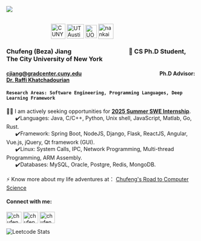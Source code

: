 ![](https://komarev.com/ghpvc/?username=Chufeng-Jiang)

<!-- Original university's icon -->
<!-- ![图片](https://github.com/Chufeng-Jiang/Chufeng-Jiang/assets/80246982/b33a7668-1ef0-4aa5-ab37-34bc1c772696) -->
<!-- ![图片](https://github.com/Chufeng-Jiang/Chufeng-Jiang/assets/80246982/8a6d1db6-ea1a-49bf-a730-405fd2e0d3a1) -->
<!-- ![图片](https://github.com/Chufeng-Jiang/Chufeng-Jiang/assets/80246982/e8d55680-4dc4-4ef4-a42a-cb3487ec0868) -->
<!-- ![图片](https://github.com/Chufeng-Jiang/Chufeng-Jiang/assets/80246982/b0fdb009-f89f-4195-a0f2-31edee199be0) -->


<!-- Here is the line to present the university's icon -->
&nbsp;&nbsp;&nbsp;&nbsp;&nbsp;&nbsp;&nbsp;&nbsp;&nbsp;&nbsp;&nbsp;&nbsp;&nbsp;&nbsp;&nbsp;&nbsp;&nbsp;&nbsp;&nbsp;&nbsp;&nbsp;&nbsp;&nbsp;&nbsp;&nbsp;&nbsp;&nbsp;&nbsp;&nbsp;&nbsp;&nbsp;&nbsp;&nbsp;&nbsp;&nbsp;&nbsp;&nbsp;&nbsp;&nbsp;&nbsp;&nbsp;&nbsp;&nbsp;&nbsp;&nbsp;&nbsp;&nbsp;&nbsp;&nbsp;&nbsp;&nbsp;&nbsp;&nbsp;&nbsp;&nbsp;&nbsp;&nbsp;&nbsp;&nbsp;&nbsp;&nbsp;&nbsp;&nbsp;&nbsp;&nbsp;&nbsp;&nbsp;&nbsp;&nbsp;&nbsp;&nbsp;&nbsp;&nbsp;&nbsp;&nbsp;&nbsp;&nbsp;&nbsp;&nbsp;&nbsp;&nbsp;&nbsp;&nbsp;&nbsp;&nbsp;&nbsp;&nbsp;&nbsp;&nbsp;&nbsp;&nbsp;&nbsp;&nbsp;&nbsp;&nbsp;&nbsp;&nbsp;&nbsp;&nbsp;&nbsp;&nbsp;&nbsp;&nbsp;&nbsp;&nbsp;&nbsp;&nbsp;&nbsp;&nbsp;&nbsp;&nbsp;&nbsp;&nbsp;&nbsp;&nbsp;&nbsp;&nbsp;&nbsp;&nbsp;&nbsp;&nbsp;&nbsp;&nbsp;&nbsp;&nbsp;&nbsp;&nbsp;&nbsp;&nbsp;&nbsp;&nbsp;&nbsp;&nbsp;&nbsp;&nbsp;&nbsp;&nbsp;&nbsp;&nbsp;&nbsp;&nbsp;&nbsp;&nbsp;&nbsp;&nbsp;&nbsp;&nbsp;&nbsp;&nbsp;&nbsp;&nbsp;&nbsp;&nbsp;&nbsp;&nbsp;&nbsp;&nbsp;
<a href="https://www.gc.cuny.edu/computer-science" target="blank"><img align="center" src="https://github.com/Chufeng-Jiang/Chufeng-Jiang/assets/80246982/b0fdb009-f89f-4195-a0f2-31edee199be0" alt="CUNY" height="40" width="38" /></a>
<a href="https://cdso.utexas.edu/mscs" target="blank"><img align="center" src="https://github.com/Chufeng-Jiang/Chufeng-Jiang/assets/80246982/e8d55680-4dc4-4ef4-a42a-cb3487ec0868" alt="UT Austin" height="38" width="45" /></a>
<a href="https://www.birmingham.ac.uk/university/colleges/eps/outreach/physical-sciences/computer-science" target="blank"><img align="center" src="https://github.com/Chufeng-Jiang/Chufeng-Jiang/assets/80246982/8a6d1db6-ea1a-49bf-a730-405fd2e0d3a1" alt="UOBD" height="35" width="30" /></a>
<a href="https://istudy.nankai.edu.cn/ycjy/ycjy_index.htm" target="blank"><img align="center" src="https://github.com/Chufeng-Jiang/Chufeng-Jiang/assets/80246982/b33a7668-1ef0-4aa5-ab37-34bc1c772696" alt="nankai" height="40" width="40" /></a>

<!-- 👋Hi! Nice to see you, my ![Visitor Count](https://profile-counter.glitch.me/all-smile/count.svg) visitor. -->

### **Chufeng (Beza) Jiang**  &nbsp;&nbsp;&nbsp;&nbsp;&nbsp;&nbsp;&nbsp;&nbsp;&nbsp;&nbsp;&nbsp;&nbsp;&nbsp;&nbsp;&nbsp;&nbsp;&nbsp;&nbsp;&nbsp;&nbsp;&nbsp;&nbsp;&nbsp;&nbsp;&nbsp;&nbsp;&nbsp;&nbsp; &nbsp;&nbsp;&nbsp; &nbsp;&nbsp;&nbsp;&nbsp; 🏫 CS Ph.D Student, The City University of New York<br/>
#### **cjiang@gradcenter.cuny.edu** &nbsp;&nbsp;&nbsp;&nbsp;&nbsp;&nbsp;&nbsp;&nbsp;&nbsp;&nbsp;&nbsp;&nbsp;&nbsp;&nbsp;&nbsp;&nbsp;&nbsp;&nbsp;&nbsp;&nbsp;&nbsp;&nbsp; &nbsp;&nbsp;&nbsp; &nbsp;&nbsp;&nbsp;&nbsp; &nbsp;&nbsp;&nbsp;&nbsp;&nbsp;&nbsp;&nbsp;&nbsp;&nbsp;&nbsp;&nbsp;&nbsp;&nbsp; &nbsp;&nbsp;&nbsp;&nbsp;&nbsp;&nbsp;&nbsp;&nbsp;&nbsp;&nbsp;&nbsp;&nbsp;&nbsp;&nbsp;&nbsp;**Ph.D Advisor: [Dr. Raffi Khatchadourian](https://khatchad.commons.gc.cuny.edu/research/projects/)** </br>
#### `Research Areas: Software Engineering, Programming Languages, Deep Learning Framework                ` </br>
<!-- #### **About Me** -->
<!-- Here is the line to present the university's icon
&nbsp;&nbsp;&nbsp;&nbsp;&nbsp;&nbsp;&nbsp;&nbsp;&nbsp;&nbsp;&nbsp;&nbsp;&nbsp;&nbsp;&nbsp;&nbsp;&nbsp;&nbsp;&nbsp;&nbsp;&nbsp;&nbsp;&nbsp;&nbsp;&nbsp;&nbsp;&nbsp;&nbsp;&nbsp;&nbsp;&nbsp;&nbsp;&nbsp;&nbsp;&nbsp;&nbsp;&nbsp;&nbsp;&nbsp;&nbsp;&nbsp;&nbsp;&nbsp;&nbsp;&nbsp;&nbsp;&nbsp;&nbsp;&nbsp;&nbsp;&nbsp;&nbsp;&nbsp;&nbsp;&nbsp;&nbsp;&nbsp;&nbsp;&nbsp;&nbsp;&nbsp;&nbsp;&nbsp;&nbsp;&nbsp;&nbsp;&nbsp;&nbsp;&nbsp;&nbsp;&nbsp;&nbsp;&nbsp;&nbsp;&nbsp;&nbsp;&nbsp;&nbsp;&nbsp;&nbsp;&nbsp;&nbsp;&nbsp;&nbsp;&nbsp;&nbsp;&nbsp;&nbsp;&nbsp;&nbsp;&nbsp;&nbsp;&nbsp;&nbsp;&nbsp;&nbsp;&nbsp;&nbsp;&nbsp;&nbsp;&nbsp;&nbsp;&nbsp;&nbsp;&nbsp;&nbsp;&nbsp;&nbsp;&nbsp;&nbsp;&nbsp;&nbsp;&nbsp;&nbsp;&nbsp;&nbsp;&nbsp;&nbsp;&nbsp;&nbsp;&nbsp;&nbsp;&nbsp;&nbsp;&nbsp;&nbsp;&nbsp;&nbsp;&nbsp;&nbsp;&nbsp;&nbsp;&nbsp;&nbsp;&nbsp;&nbsp;&nbsp;&nbsp;&nbsp;&nbsp;&nbsp;&nbsp;&nbsp;&nbsp;&nbsp;&nbsp;&nbsp;&nbsp;&nbsp;&nbsp;&nbsp;&nbsp;&nbsp;&nbsp;&nbsp;&nbsp;&nbsp;
<a href="https://istudy.nankai.edu.cn/ycjy/ycjy_index.htm" target="blank"><img align="center" src="https://github.com/Chufeng-Jiang/Chufeng-Jiang/assets/80246982/b33a7668-1ef0-4aa5-ab37-34bc1c772696" alt="nankai" height="40" width="40" /></a>
<a href="https://www.birmingham.ac.uk/university/colleges/eps/outreach/physical-sciences/computer-science" target="blank"><img align="center" src="https://github.com/Chufeng-Jiang/Chufeng-Jiang/assets/80246982/8a6d1db6-ea1a-49bf-a730-405fd2e0d3a1" alt="UOBD" height="35" width="30" /></a>
<a href="https://cdso.utexas.edu/mscs" target="blank"><img align="center" src="https://github.com/Chufeng-Jiang/Chufeng-Jiang/assets/80246982/e8d55680-4dc4-4ef4-a42a-cb3487ec0868" alt="UT Austin" height="38" width="40" /></a>
<a href="https://www.gc.cuny.edu/computer-science" target="blank"><img align="center" src="https://github.com/Chufeng-Jiang/Chufeng-Jiang/assets/80246982/b0fdb009-f89f-4195-a0f2-31edee199be0" alt="CUNY" height="35" width="38" /></a> 
 -->

<!--📫 My name: Chufeng (Beza) Jiang <br/> -->
🏋️‍♀️ I am actively seeking opportunities for **[2025 Summer SWE Internship](https://linkedin.com/in/chufeng-jiang)**. <br/>
&nbsp;&nbsp;&nbsp;&nbsp;&nbsp;&nbsp;✔️Languages: Java, C/C++, Python, Unix shell, JavaScript, Matlab, Go, Rust.<br/>
&nbsp;&nbsp;&nbsp;&nbsp;&nbsp;&nbsp;✔️Framework: Spring Boot, NodeJS, Django, Flask, ReactJS, Angular, Vue.js, jQuery, Qt framework (GUI). <br/>
&nbsp;&nbsp;&nbsp;&nbsp;&nbsp;&nbsp;✔️Linux: System Calls, IPC, Network Programming, Multi-thread Programming, ARM Assembly.<br/>
&nbsp;&nbsp;&nbsp;&nbsp;&nbsp;&nbsp;✔️Databases: MySQL, Oracle, Postgre, Redis, MongoDB.<br/>


⚡ Know more about my life adventures at： [Chufeng's Road to Computer Science](https://chufeng-jiang.blogspot.com/)  

<!--🌱👨‍💻💻😄💪 I am currently a 1st year Computer Science Ph.D student at the City Uniersity of New York.<br/><br/>

<a href="https://chufeng-jiang.blogspot.com/" target="blank"><img align="center" src="https://img.shields.io/badge/Blogger-FF5722?style=for-the-badge&logo=blogger&logoColor=white" alt="chufeng-jiang" height="20" width="40" /></a>
<a href="https://chufeng-jiang.blogspot.com" target="blank"><img align="center" src="https://raw.githubusercontent.com/rahuldkjain/github-profile-readme-generator/master/src/images/icons/Social/blogger.svg" alt="chufeng_jiang" height="20" width="26.67" /></a>
-->

#### Connect with me:
<p align="left">
  <a href="https://linkedin.com/in/chufeng-jiang" target="blank"><img align="center" src="https://raw.githubusercontent.com/rahuldkjain/github-profile-readme-generator/master/src/images/icons/Social/linked-in-alt.svg" alt="chufeng-jiang" height="30" width="40" /></a>
  <a href="https://chufeng-jiang.blogspot.com" target="blank"><img align="center" src="https://raw.githubusercontent.com/rahuldkjain/github-profile-readme-generator/master/src/images/icons/Social/blogger.svg" alt="chufeng_jiang" height="30" width="40" /></a>
  <a href="https://www.leetcode.com/chufeng_jiang" target="blank"><img align="center" src="https://raw.githubusercontent.com/rahuldkjain/github-profile-readme-generator/master/src/images/icons/Social/leet-code.svg" alt="chufeng_jiang" height="30" width="40" /></a>
  
</p>

![Leetcode Stats](https://leetcard.jacoblin.cool/Chufeng_Jiang?theme=unicorn&ext=heatmap&font=milonga&animation=true)
<!-- ![Leetcode Stats](https://leetcard.jacoblin.cool/Chufeng_Jiang?theme=unicorn&ext=heatmap&font=Dancing_Script&animation=true) -->


<!--
<h3 align="left">Languages and Tools:</h3>
<p align="left"> <a href="https://developer.android.com" target="_blank" rel="noreferrer"> <img src="https://raw.githubusercontent.com/devicons/devicon/master/icons/android/android-original-wordmark.svg" alt="android" width="40" height="40"/> </a> <a href="https://angular.io" target="_blank" rel="noreferrer"> <img src="https://angular.io/assets/images/logos/angular/angular.svg" alt="angular" width="40" height="40"/> </a> <a href="https://getbootstrap.com" target="_blank" rel="noreferrer"> <img src="https://raw.githubusercontent.com/devicons/devicon/master/icons/bootstrap/bootstrap-plain-wordmark.svg" alt="bootstrap" width="40" height="40"/> </a> <a href="https://www.cprogramming.com/" target="_blank" rel="noreferrer"> <img src="https://raw.githubusercontent.com/devicons/devicon/master/icons/c/c-original.svg" alt="c" width="40" height="40"/> </a> <a href="https://www.w3schools.com/cpp/" target="_blank" rel="noreferrer"> <img src="https://raw.githubusercontent.com/devicons/devicon/master/icons/cplusplus/cplusplus-original.svg" alt="cplusplus" width="40" height="40"/> </a> <a href="https://golang.org" target="_blank" rel="noreferrer"> <img src="https://raw.githubusercontent.com/devicons/devicon/master/icons/go/go-original.svg" alt="go" width="40" height="40"/> </a> <a href="https://www.w3.org/html/" target="_blank" rel="noreferrer"> <img src="https://raw.githubusercontent.com/devicons/devicon/master/icons/html5/html5-original-wordmark.svg" alt="html5" width="40" height="40"/> </a> <a href="https://www.java.com" target="_blank" rel="noreferrer"> <img src="https://raw.githubusercontent.com/devicons/devicon/master/icons/java/java-original.svg" alt="java" width="40" height="40"/> </a> <a href="https://developer.mozilla.org/en-US/docs/Web/JavaScript" target="_blank" rel="noreferrer"> <img src="https://raw.githubusercontent.com/devicons/devicon/master/icons/javascript/javascript-original.svg" alt="javascript" width="40" height="40"/> </a> <a href="https://www.nginx.com" target="_blank" rel="noreferrer"> <img src="https://raw.githubusercontent.com/devicons/devicon/master/icons/nginx/nginx-original.svg" alt="nginx" width="40" height="40"/> </a> <a href="https://nodejs.org" target="_blank" rel="noreferrer"> <img src="https://raw.githubusercontent.com/devicons/devicon/master/icons/nodejs/nodejs-original-wordmark.svg" alt="nodejs" width="40" height="40"/> </a> <a href="https://pandas.pydata.org/" target="_blank" rel="noreferrer"> <img src="https://raw.githubusercontent.com/devicons/devicon/2ae2a900d2f041da66e950e4d48052658d850630/icons/pandas/pandas-original.svg" alt="pandas" width="40" height="40"/> </a> <a href="https://www.python.org" target="_blank" rel="noreferrer"> <img src="https://raw.githubusercontent.com/devicons/devicon/master/icons/python/python-original.svg" alt="python" width="40" height="40"/> </a> <a href="https://pytorch.org/" target="_blank" rel="noreferrer"> <img src="https://www.vectorlogo.zone/logos/pytorch/pytorch-icon.svg" alt="pytorch" width="40" height="40"/> </a> <a href="https://reactjs.org/" target="_blank" rel="noreferrer"> <img src="https://raw.githubusercontent.com/devicons/devicon/master/icons/react/react-original-wordmark.svg" alt="react" width="40" height="40"/> </a> <a href="https://scikit-learn.org/" target="_blank" rel="noreferrer"> <img src="https://upload.wikimedia.org/wikipedia/commons/0/05/Scikit_learn_logo_small.svg" alt="scikit_learn" width="40" height="40"/> </a> <a href="https://spring.io/" target="_blank" rel="noreferrer"> <img src="https://www.vectorlogo.zone/logos/springio/springio-icon.svg" alt="spring" width="40" height="40"/> </a> <a href="https://www.tensorflow.org" target="_blank" rel="noreferrer"> <img src="https://www.vectorlogo.zone/logos/tensorflow/tensorflow-icon.svg" alt="tensorflow" width="40" height="40"/> </a> <a href="https://vuejs.org/" target="_blank" rel="noreferrer"> <img src="https://raw.githubusercontent.com/devicons/devicon/master/icons/vuejs/vuejs-original-wordmark.svg" alt="vuejs" width="40" height="40"/> </a> </p>

-->

<!--
[![Top Langs](https://github-readme-stats.vercel.app/api/top-langs/?username=Chufeng-Jiang&layout=compact)](https://github.com/Chufeng-Jiang/github-readme-stats)
[![Anurag's GitHub stats](https://github-readme-stats.vercel.app/api?username=Chufeng-Jiang)](https://github.com/Chufeng-Jiang/github-readme-stats)

🎓 My research areas:<br/>
&nbsp;&nbsp;&nbsp;&nbsp;&nbsp;&nbsp;💡 [Software Engineering](https://khatchad.commons.gc.cuny.edu/research/projects/)  <br/>
&nbsp;&nbsp;&nbsp;&nbsp;&nbsp;&nbsp;💡 [Programming Languages](https://khatchad.commons.gc.cuny.edu/research/projects/)  <br/>
&nbsp;&nbsp;&nbsp;&nbsp;&nbsp;&nbsp;💡 [Deep Learning Framework](https://khatchad.commons.gc.cuny.edu/research/projects/)  <br/>
-->




<!--
**Chufeng-Jiang/Chufeng-Jiang** is a ✨ _special_ ✨ repository because its `README.md` (this file) appears on your GitHub profile.

Here are some ideas to get you started:

- 🔭 I’m currently working on ...
- 🌱 I’m currently learning C/C++
- 👯 I’m looking to collaborate on ...
- 🤔 I’m looking for help with ...
- 💬 Ask me about ...
- 📫 How to reach me: ...
- 😄 Pronouns: ...
- ⚡ Fun fact: ...
-->
